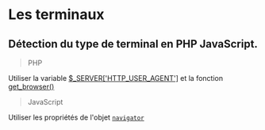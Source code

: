 # Les terminaux
## Détection du type de terminal en PHP JavaScript.

>PHP

Utiliser la variable [$_SERVER['HTTP_USER_AGENT']](http://goo.gl/Bnz6H6) et la fonction [get_browser()](http://goo.gl/9MiGyL)

>JavaScript

Utiliser les propriétés de l'objet [`navigator`](https://goo.gl/V1DwS8)
